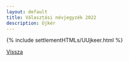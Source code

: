 ```yaml
---
layout: default
title: Választási névjegyzék 2022
description: Újkér
---
```


{% include settlementHTMLs/UUjkeer.html %}

[Vissza](./)